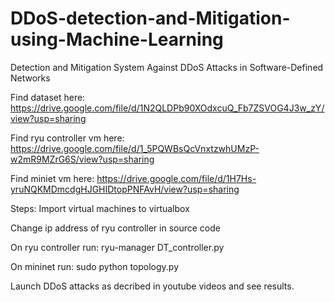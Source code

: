 # DDoS-detection-and-Mitigation-using-Machine-Learning
Detection and Mitigation System Against DDoS Attacks in Software-Defined Networks

Find dataset here: https://drive.google.com/file/d/1N2QLDPb90XOdxcuQ_Fb7ZSVOG4J3w_zY/view?usp=sharing

Find ryu controller vm here: https://drive.google.com/file/d/1_5PQWBsQcVnxtzwhUMzP-w2mR9MZrG6S/view?usp=sharing

Find miniet vm here: https://drive.google.com/file/d/1H7Hs-yruNQKMDmcdgHJGHIDtopPNFAvH/view?usp=sharing

Steps:
Import virtual machines to virtualbox

Change ip address of ryu controller in source code

On ryu controller run: ryu-manager DT_controller.py

On mininet run: sudo python topology.py

Launch DDoS attacks as decribed in youtube videos and see results.
